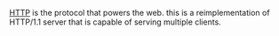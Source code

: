 [HTTP](https://en.wikipedia.org/wiki/Hypertext_Transfer_Protocol) is the
protocol that powers the web. this is a reimplementation of HTTP/1.1 server
that is capable of serving multiple clients.
